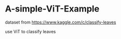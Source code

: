 # A-simple-ViT-Example

dataset from https://www.kaggle.com/c/classify-leaves

use ViT to classify leaves
